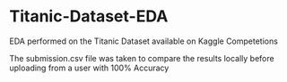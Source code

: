 # Titanic-Dataset-EDA

EDA performed on the Titanic Dataset available on Kaggle Competetions

The submission.csv file was taken to compare the results locally before uploading from a user with 100% Accuracy

